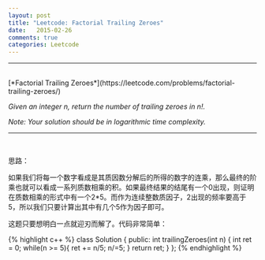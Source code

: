 ```yaml
---
layout: post
title: "Leetcode: Factorial Trailing Zeroes"
date:   2015-02-26
comments: true
categories: Leetcode
---
```


***
<br />
[*Factorial Trailing Zeroes*](https://leetcode.com/problems/factorial-trailing-zeroes/)

*Given an integer n, return the number of trailing zeroes in n!.*

*Note: Your solution should be in logarithmic time complexity.*

***
<br />

思路：

如果我们将每一个数字看成是其质因数分解后的所得的数字的连乘，那么最终的阶乘也就可以看成一系列质数相乘的积。如果最终结果的结尾有一个0出现，则证明在质数相乘的形式中有一个2*5。而作为连续整数质因子，2出现的频率要高于5，所以我们只要计算出其中有几个5作为因子即可。

这题只要想明白一点就迎刃而解了。代码非常简单：

{% highlight c++ %}
class Solution {
public:
    int trailingZeroes(int n) {
        int ret = 0;
        while(n >= 5){
            ret += n/5;
            n/=5;
        }
        return ret;
    }
};
{% endhighlight %}



